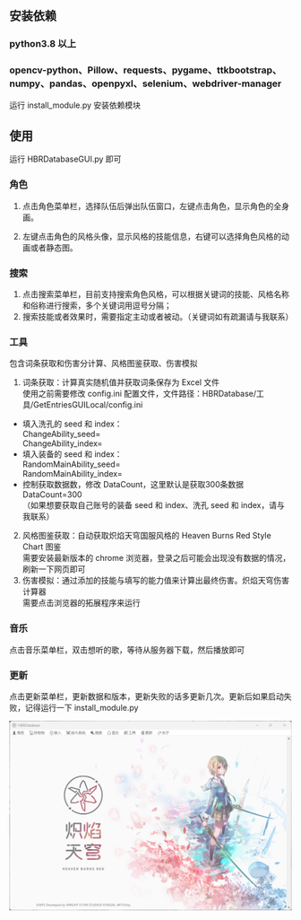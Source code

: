 ## 安装依赖

### python3.8 以上

### opencv-python、Pillow、requests、pygame、ttkbootstrap、numpy、pandas、openpyxl、selenium、webdriver-manager

运行 install_module.py 安装依赖模块

## 使用

运行 HBRDatabaseGUI.py 即可

### 角色

1. 点击角色菜单栏，选择队伍后弹出队伍窗口，左键点击角色，显示角色的全身画。

2. 左键点击角色的风格头像，显示风格的技能信息，右键可以选择角色风格的动画或者静态图。

### 搜索

1. 点击搜索菜单栏，目前支持搜索角色风格，可以根据关键词的技能、风格名称和俗称进行搜索，多个关键词用逗号分隔；  
2. 搜索技能或者效果时，需要指定主动或者被动。（关键词如有疏漏请与我联系）

### 工具

包含词条获取和伤害分计算、风格图鉴获取、伤害模拟   
1. 词条获取：计算真实随机值并获取词条保存为 Excel 文件  
使用之前需要修改 config.ini 配置文件，文件路径：HBRDatabase/工具/GetEntriesGUILocal/config.ini    
* 填入洗孔的 seed 和 index：  
	ChangeAbility_seed=  
	ChangeAbility_index=  
* 填入装备的 seed 和 index：  
	RandomMainAbility_seed=  
	RandomMainAbility_index=  
* 控制获取数据数，修改 DataCount，这里默认是获取300条数据  
	DataCount=300  
（如果想要获取自己账号的装备 seed 和 index、洗孔 seed 和 index，请与我联系）  
2. 风格图鉴获取：自动获取炽焰天穹国服风格的 Heaven Burns Red Style Chart 图鉴  
	需要安装最新版本的 chrome 浏览器，登录之后可能会出现没有数据的情况，刷新一下网页即可  
3. 伤害模拟：通过添加的技能与填写的能力值来计算出最终伤害。炽焰天穹伤害计算器  
	需要点击浏览器的拓展程序来运行

### 音乐

点击音乐菜单栏，双击想听的歌，等待从服务器下载，然后播放即可

### 更新

点击更新菜单栏，更新数据和版本，更新失败的话多更新几次。更新后如果启动失败，记得运行一下 install_module.py

![Image text](https://github.com/CCELEND/HBRDatabase/blob/main/show/show.png)